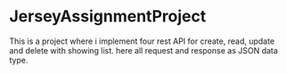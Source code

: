 # JerseyAssignmentProject
This is a project where i implement four rest  API for create, read, update and delete with showing list. here all request and response as JSON data type.
